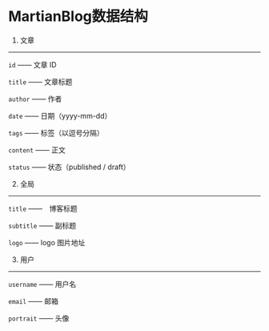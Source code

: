 MartianBlog数据结构
==================

1. 文章
------

`id` —— 文章 ID

`title` —— 文章标题
	
`author` —— 作者
	
`date` —— 日期（yyyy-mm-dd）
	
`tags` —— 标签（以逗号分隔）
	
`content` —— 正文

`status` —— 状态（published / draft）
	
2. 全局
------

`title` ——　博客标题
	
`subtitle` —— 副标题

`logo` —— logo 图片地址

3. 用户
------

`username` —— 用户名

`email` —— 邮箱

`portrait` —— 头像